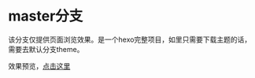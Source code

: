 # master分支 #
该分支仅提供页面浏览效果。是一个hexo完整项目，如里只需要下载主题的话，需要去默认分支theme。

效果预览，[点击这里](https://jingjingke.github.io/theme-z/public/)